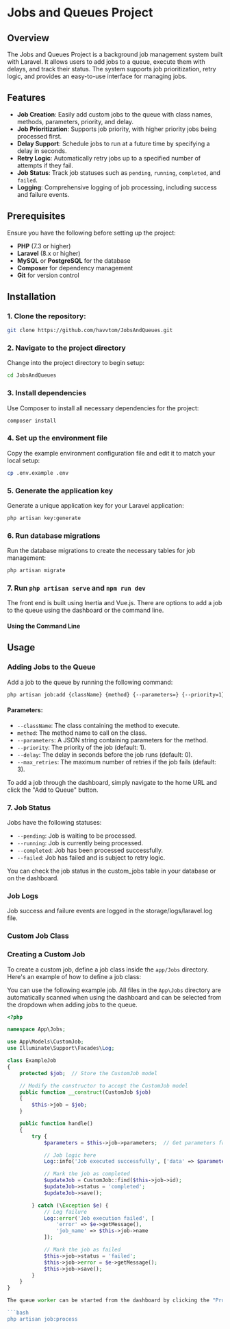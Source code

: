# Jobs and Queues Project

## Overview

The Jobs and Queues Project is a background job management system built with Laravel. It allows users to add jobs to a queue, execute them with delays, and track their status. The system supports job prioritization, retry logic, and provides an easy-to-use interface for managing jobs.

## Features

- **Job Creation**: Easily add custom jobs to the queue with class names, methods, parameters, priority, and delay.
- **Job Prioritization**: Supports job priority, with higher priority jobs being processed first.
- **Delay Support**: Schedule jobs to run at a future time by specifying a delay in seconds.
- **Retry Logic**: Automatically retry jobs up to a specified number of attempts if they fail.
- **Job Status**: Track job statuses such as `pending`, `running`, `completed`, and `failed`.
- **Logging**: Comprehensive logging of job processing, including success and failure events.

## Prerequisites

Ensure you have the following before setting up the project:

- **PHP** (7.3 or higher)
- **Laravel** (8.x or higher)
- **MySQL** or **PostgreSQL** for the database
- **Composer** for dependency management
- **Git** for version control

## Installation

### 1. Clone the repository:

```bash
git clone https://github.com/havvtom/JobsAndQueues.git
```
### 2. Navigate to the project directory

Change into the project directory to begin setup:

```bash
cd JobsAndQueues
```
### 3. Install dependencies

Use Composer to install all necessary dependencies for the project:

```bash
composer install
```
### 4. Set up the environment file

Copy the example environment configuration file and edit it to match your local setup:

```bash
cp .env.example .env
```
### 5. Generate the application key

Generate a unique application key for your Laravel application:

```bash
php artisan key:generate
```
### 6. Run database migrations

Run the database migrations to create the necessary tables for job management:

```bash
php artisan migrate
```

### 7. Run `php artisan serve` and `npm run dev`

The front end is built using Inertia and Vue.js. There are options to add a job to the queue using the dashboard or the command line.

#### Using the Command Line

## Usage

### Adding Jobs to the Queue

Add a job to the queue by running the following command:

```bash
php artisan job:add {className} {method} {--parameters=} {--priority=1} {--delay=0} {--max_retries=3}
```
#### Parameters:

- `--className`: The class containing the method to execute.
- `method`: The method name to call on the class.
- `--parameters`: A JSON string containing parameters for the method.
- `--priority`: The priority of the job (default: 1).
- `--delay`: The delay in seconds before the job runs (default: 0).
- `--max_retries`: The maximum number of retries if the job fails (default: 3).

To add a job through the dashboard, simply navigate to the home URL and click the "Add to Queue" button.

### 7. Job Status

Jobs have the following statuses:

- `--pending`: Job is waiting to be processed.
- `--running`: Job is currently being processed.
- `--completed`: Job has been processed successfully.
- `--failed`: Job has failed and is subject to retry logic.

You can check the job status in the custom_jobs table in your database or on the dashboard.

### Job Logs
Job success and failure events are logged in the storage/logs/laravel.log file.

### Custom Job Class
### Creating a Custom Job

To create a custom job, define a job class inside the `app/Jobs` directory. Here's an example of how to define a job class:

You can use the following example job. All files in the `App\Jobs` directory are automatically scanned when using the dashboard and can be selected from the dropdown when adding jobs to the queue.

```php
<?php

namespace App\Jobs;

use App\Models\CustomJob;
use Illuminate\Support\Facades\Log;

class ExampleJob
{
    protected $job;  // Store the CustomJob model

    // Modify the constructor to accept the CustomJob model
    public function __construct(CustomJob $job)
    {
        $this->job = $job;
    }

    public function handle()
    {
        try {
            $parameters = $this->job->parameters;  // Get parameters from the job model

            // Job logic here
            Log::info('Job executed successfully', ['data' => $parameters]);

            // Mark the job as completed
            $updateJob = CustomJob::find($this->job->id);
            $updateJob->status = 'completed';
            $updateJob->save();

        } catch (\Exception $e) {
            // Log failure
            Log::error('Job execution failed', [
                'error' => $e->getMessage(),
                'job_name' => $this->job->name
            ]);

            // Mark the job as failed
            $this->job->status = 'failed';
            $this->job->error = $e->getMessage();
            $this->job->save();
        }
    }
}

The queue worker can be started from the dashboard by clicking the "Process Pending Tasks" button. Optionally, you can also use the command line to start the worker:

```bash
php artisan job:process
```